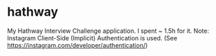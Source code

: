 # hathway
My Hathway Interview Challenge application. I spent ~ 1.5h for it.
Note: Instagram Client-Side (Implicit) Authentication is used. (See https://instagram.com/developer/authentication/) 
